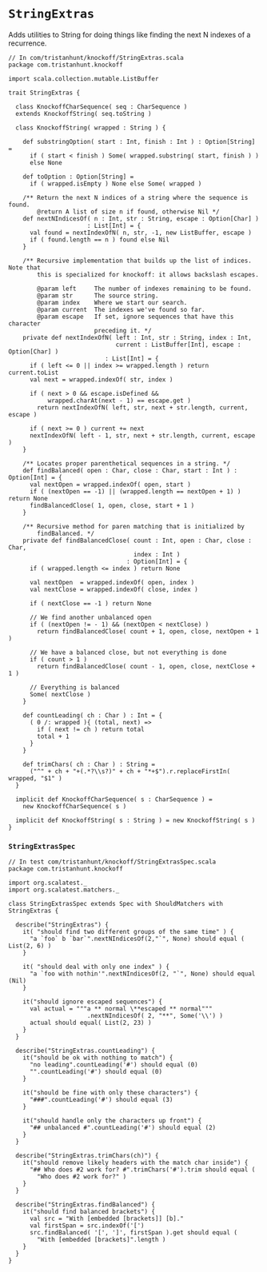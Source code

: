 # `StringExtras` #

Adds utilities to String for doing things like finding the next N indexes of a
recurrence.

    // In com/tristanhunt/knockoff/StringExtras.scala
    package com.tristanhunt.knockoff
    
    import scala.collection.mutable.ListBuffer
    
    trait StringExtras {
        
      class KnockoffCharSequence( seq : CharSequence )
      extends KnockoffString( seq.toString )
        
      class KnockoffString( wrapped : String ) {
       
        def substringOption( start : Int, finish : Int ) : Option[String] =
          if ( start < finish ) Some( wrapped.substring( start, finish ) )
          else None
          
        def toOption : Option[String] =
          if ( wrapped.isEmpty ) None else Some( wrapped )
       
        /** Return the next N indices of a string where the sequence is found.
            @return A list of size n if found, otherwise Nil */
        def nextNIndicesOf( n : Int, str : String, escape : Option[Char] )
                          : List[Int] = {
          val found = nextIndexOfN( n, str, -1, new ListBuffer, escape )
          if ( found.length == n ) found else Nil
        }

        /** Recursive implementation that builds up the list of indices. Note that
            this is specialized for knockoff: it allows backslash escapes.

            @param left     The number of indexes remaining to be found.
            @param str      The source string.
            @param index    Where we start our search.
            @param current  The indexes we've found so far.
            @param escape   If set, ignore sequences that have this character
                            preceding it. */
        private def nextIndexOfN( left : Int, str : String, index : Int,
                                  current : ListBuffer[Int], escape : Option[Char] )
                               : List[Int] = {
          if ( left <= 0 || index >= wrapped.length ) return current.toList
          val next = wrapped.indexOf( str, index )

          if ( next > 0 && escape.isDefined && 
               wrapped.charAt(next - 1) == escape.get )
            return nextIndexOfN( left, str, next + str.length, current, escape )

          if ( next >= 0 ) current += next
          nextIndexOfN( left - 1, str, next + str.length, current, escape )
        }
          
        /** Locates proper parenthetical sequences in a string. */
        def findBalanced( open : Char, close : Char, start : Int ) : Option[Int] = {
          val nextOpen = wrapped.indexOf( open, start )
          if ( (nextOpen == -1) || (wrapped.length == nextOpen + 1) ) return None
          findBalancedClose( 1, open, close, start + 1 )
        }
          
        /** Recursive method for paren matching that is initialized by
            findBalanced. */
        private def findBalancedClose( count : Int, open : Char, close : Char,
                                       index : Int )
                                     : Option[Int] = {
          if ( wrapped.length <= index ) return None
           
          val nextOpen  = wrapped.indexOf( open, index )
          val nextClose = wrapped.indexOf( close, index )
           
          if ( nextClose == -1 ) return None
            
          // We find another unbalanced open
          if ( (nextOpen != - 1) && (nextOpen < nextClose) )
            return findBalancedClose( count + 1, open, close, nextOpen + 1 )
          
          // We have a balanced close, but not everything is done
          if ( count > 1 )
            return findBalancedClose( count - 1, open, close, nextClose + 1 )

          // Everything is balanced
          Some( nextClose )
        }
          
        def countLeading( ch : Char ) : Int = {
          ( 0 /: wrapped ){ (total, next) =>
            if ( next != ch ) return total
            total + 1
          }
        }
          
        def trimChars( ch : Char ) : String =
          ("^" + ch + "+(.*?\\s?)" + ch + "*+$").r.replaceFirstIn( wrapped, "$1" )
      }
      
      implicit def KnockoffCharSequence( s : CharSequence ) =
        new KnockoffCharSequence( s )
        
      implicit def KnockoffString( s : String ) = new KnockoffString( s )
    }

### `StringExtrasSpec`

    // In test com/tristanhunt/knockoff/StringExtrasSpec.scala
    package com.tristanhunt.knockoff
    
    import org.scalatest._
    import org.scalatest.matchers._
    
    class StringExtrasSpec extends Spec with ShouldMatchers with StringExtras {
        
      describe("StringExtras") {
        it( "should find two different groups of the same time" ) {
          "a `foo` b `bar`".nextNIndicesOf(2,"`", None) should equal ( List(2, 6) )
        }

        it( "should deal with only one index" ) {
          "a `foo with nothin'".nextNIndicesOf(2, "`", None) should equal (Nil)
        }
        
        it("should ignore escaped sequences") {
          val actual = """a ** normal \**escaped ** normal"""
                          .nextNIndicesOf( 2, "**", Some('\\') )
          actual should equal( List(2, 23) )
        }
      }
      
      describe("StringExtras.countLeading") {
        it("should be ok with nothing to match") {
          "no leading".countLeading('#') should equal (0)
          "".countLeading('#') should equal (0)
        }
        
        it("should be fine with only these characters") {
          "###".countLeading('#') should equal (3)
        }
        
        it("should handle only the characters up front") {
          "## unbalanced #".countLeading('#') should equal (2)
        }
      }
      
      describe("StringExtras.trimChars(ch)") {
        it("should remove likely headers with the match char inside") {
          "## Who does #2 work for? #".trimChars('#').trim should equal (
            "Who does #2 work for?" )
        }
      }
      
      describe("StringExtras.findBalanced") {
        it("should find balanced brackets") {
          val src = "With [embedded [brackets]] [b]."
          val firstSpan = src.indexOf('[')
          src.findBalanced( '[', ']', firstSpan ).get should equal (
            "With [embedded [brackets]".length )
        }
      }
    }
